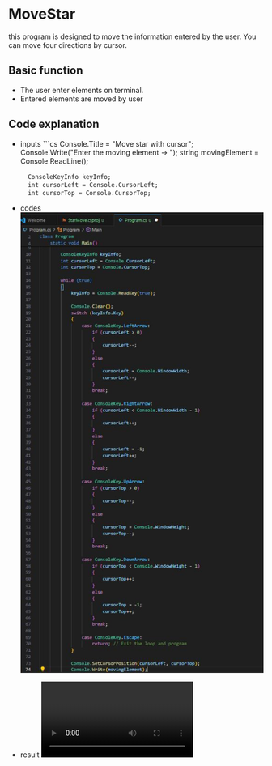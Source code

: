 # MoveStar

this program is designed to move the information entered by the user. You can move four directions by cursor.

## Basic function
- The user enter elements on terminal.
- Entered elements are moved by user

## Code explanation

- inputs
        ```cs
        Console.Title = "Move star with cursor";
        Console.Write("Enter the moving element -> ");
        string movingElement = Console.ReadLine();

        ConsoleKeyInfo keyInfo;
        int cursorLeft = Console.CursorLeft;
        int cursorTop = Console.CursorTop;

- codes
       ![all codes](https://github.com/Javohir0102/MoveStar/blob/main/Asset/SourseCode%20(1).JPG)

- result
        ![videos](https://github.com/Javohir0102/MoveStar/blob/main/Asset/Video-20240614_160938-Meeting%20Recording.mp4)
            

